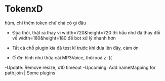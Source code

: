 # TokenxD
hửm, chỉ thêm token chứ chả có gì đâu

- Đùa thôi, thật ra thay vì width=720&height=720 thì hầu như đã thay đổi về width=180&height=180 để bot xử lý nhanh hơn
- Tất cả chỗ plugin kia đã test kĩ trước khi đưa lên đây, cảm ơn

- Ơ đm hình như thừa cái MP3Voice, thôi xoá z :((

-Update: Remove resize, x10 timeout
-Upcoming: Add nameMapping for path.join | Some plugins
